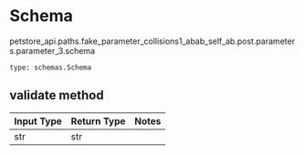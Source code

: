 # Schema
petstore_api.paths.fake_parameter_collisions1_abab_self_ab.post.parameters.parameter_3.schema
```
type: schemas.Schema
```

## validate method
Input Type | Return Type | Notes
------------ | ------------- | -------------
str | str |

